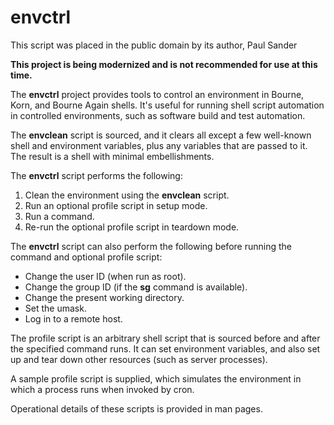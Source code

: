 # envctrl

This script was placed in the public domain by its author, Paul Sander

**This project is being modernized and is not recommended for use at this
time.**

The **envctrl** project provides tools to control an environment in Bourne,
Korn, and Bourne Again shells.  It's useful for running shell script
automation in controlled environments, such as software build and test
automation.

The **envclean** script is sourced, and it clears all except a few well-known
shell and environment variables, plus any variables that are passed to it.
The result is a shell with minimal embellishments.

The **envctrl** script performs the following:

1. Clean the environment using the **envclean** script.
2. Run an optional profile script in setup mode.
3. Run a command.
4. Re-run the optional profile script in teardown mode.

The **envctrl** script can also perform the following before running the
command and optional profile script:

* Change the user ID (when run as root).
* Change the group ID (if the **sg** command is available).
* Change the present working directory.
* Set the umask.
* Log in to a remote host.

The profile script is an arbitrary shell script that is sourced before and
after the specified command runs.  It can set environment variables, and also
set up and tear down other resources (such as server processes).

A sample profile script is supplied, which simulates the environment in which
a process runs when invoked by cron.

Operational details of these scripts is provided in man pages.
